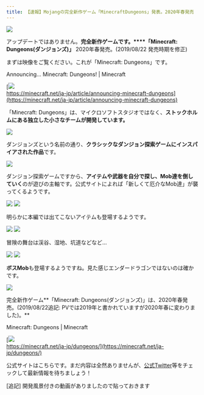 ```yaml
---
title: 【速報】Mojangの完全新作ゲーム「MinecraftDungeons」発表。2020年春発売
---
```


![](https://cdn-ak.f.st-hatena.com/images/fotolife/s/sasigume/20210208/20210208105818.png)

アップデートではありません。**完全新作ゲームです。****「Minecraft: Dungeons(ダンジョンズ)」** 2020年春発売。(2019/08/22 発売時期を修正)

まずは映像をご覧ください。これが「Minecraft: Dungeons」です。

Announcing… Minecraft: Dungeons! | Minecraft

[![](https://cdn-ak.f.st-hatena.com/images/fotolife/s/sasigume/20210208/20210208115541.png)  
https://minecraft.net/ja-jp/article/announcing-minecraft-dungeons](https://minecraft.net/ja-jp/article/announcing-minecraft-dungeons)

「Minecraft: Dungeons」は、マイクロソフトスタジオではなく、**ストックホルムにある独立した小さなチームが開発しています。**

![](https://cdn-ak.f.st-hatena.com/images/fotolife/s/sasigume/20210208/20210208115545.png)

ダンジョンズという名前の通り、**クラシックなダンジョン探索ゲームにインスパイアされた作品**です。

![](https://cdn-ak.f.st-hatena.com/images/fotolife/s/sasigume/20210208/20210208115549.png)

ダンジョン探索ゲームですから、**アイテムや武器を自分で探し、Mob達を倒していく**のが遊びの主軸です。公式サイトによれば「新しくて厄介なMob達」が襲ってくるようです。

![](https://cdn-ak.f.st-hatena.com/images/fotolife/s/sasigume/20210208/20210208115556.png) ![](https://cdn-ak.f.st-hatena.com/images/fotolife/s/sasigume/20210208/20210208115600.png)

明らかに本編では出てこないアイテムも登場するようです。

![](https://cdn-ak.f.st-hatena.com/images/fotolife/s/sasigume/20210208/20210208115552.png) ![](https://cdn-ak.f.st-hatena.com/images/fotolife/s/sasigume/20210208/20210208115605.png)

冒険の舞台は渓谷、湿地、坑道などなど…

![](https://cdn-ak.f.st-hatena.com/images/fotolife/s/sasigume/20210208/20210208115608.png) ![](https://cdn-ak.f.st-hatena.com/images/fotolife/s/sasigume/20210208/20210208115613.png)

**ボスMob**も登場するようですね。見た感じエンダードラゴンではないのは確かです。

![](https://cdn-ak.f.st-hatena.com/images/fotolife/s/sasigume/20210208/20210208115617.png)

完全新作ゲーム**「Minecraft: Dungeons(ダンジョンズ)」は、2020年春発売。(2019/08/22追記: PVでは2019年と書かれていますが2020年春に変わりました)。**

Minecraft: Dungeons | Minecraft

[![](https://cdn-ak.f.st-hatena.com/images/fotolife/s/sasigume/20210208/20210208115621.png)  
https://minecraft.net/ja-jp/dungeons/](https://minecraft.net/ja-jp/dungeons/)

公式サイトはこちらです。まだ内容は全然ありませんが、[公式Twitter](https://twitter.com/minecraft)等をチェックして最新情報を待ちましょう！

\[追記\] 開発風景付きの動画がありましたので貼っておきます
